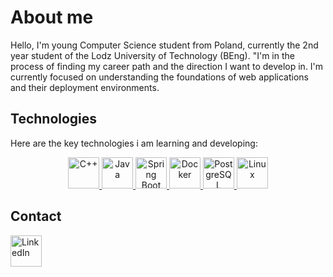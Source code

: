# About me

Hello, I'm young Computer Science student from Poland, currently the 2nd year student of the Lodz University of Technology (BEng).
"I'm in the process of finding my career path and the direction I want to develop in.
I'm currently focused on understanding the foundations of web applications and their deployment environments.

## Technologies

Here are the key technologies i am learning and developing:

<p align="center">
  <a href="https://en.cppreference.com/w/">
    <img src="https://cdn.jsdelivr.net/gh/devicons/devicon/icons/cplusplus/cplusplus-original.svg" 
      alt="C++" width="50" height="50"/>
  </a>
  <a href="https://www.java.com/pl/">
    <img src="https://cdn.jsdelivr.net/gh/devicons/devicon/icons/java/java-original.svg" 
      alt="Java" width="50" height="50"/>
  </a>
  <a href="https://spring.io">
    <img src="https://cdn.jsdelivr.net/gh/devicons/devicon/icons/spring/spring-original.svg" 
      alt="Spring Boot" width="50" height="50"/>
  </a>
  <a href="https://www.docker.com">
    <img src="https://cdn.jsdelivr.net/gh/devicons/devicon/icons/docker/docker-original.svg" 
      alt="Docker" width="50" height="50"/>
  </a>
  <a href="https://www.postgresql.org">
    <img src="https://cdn.jsdelivr.net/gh/devicons/devicon/icons/postgresql/postgresql-original.svg" 
      alt="PostgreSQL" width="50" height="50"/>
  </a>
    <a href="https://www.linux.org/">
    <img src="https://cdn.jsdelivr.net/gh/devicons/devicon/icons/linux/linux-original.svg" 
      alt="Linux" width="50" height="50"/>
    </a>
</p>



## Contact
<a href="https://www.linkedin.com/in/kacper-maziarz-11aa372a5/" target="_blank">
    <img src="https://cdn.jsdelivr.net/gh/devicons/devicon/icons/linkedin/linkedin-original.svg" alt="LinkedIn" width="50" height="50"/>
  </a>
